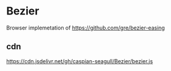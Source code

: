 # Bezier
Browser implemetation of https://github.com/gre/bezier-easing

## cdn

https://cdn.jsdelivr.net/gh/caspian-seagull/Bezier/bezier.js
